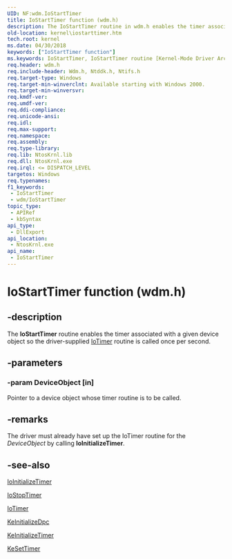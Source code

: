 ```yaml
---
UID: NF:wdm.IoStartTimer
title: IoStartTimer function (wdm.h)
description: The IoStartTimer routine in wdm.h enables the timer associated with a given device object so the driver-supplied IoTimer routine is called once per second.
old-location: kernel\iostarttimer.htm
tech.root: kernel
ms.date: 04/30/2018
keywords: ["IoStartTimer function"]
ms.keywords: IoStartTimer, IoStartTimer routine [Kernel-Mode Driver Architecture], k104_bca7aa97-41e1-48e4-96df-52dd6109cd51.xml, kernel.iostarttimer, wdm/IoStartTimer
req.header: wdm.h
req.include-header: Wdm.h, Ntddk.h, Ntifs.h
req.target-type: Windows
req.target-min-winverclnt: Available starting with Windows 2000.
req.target-min-winversvr: 
req.kmdf-ver: 
req.umdf-ver: 
req.ddi-compliance: 
req.unicode-ansi: 
req.idl: 
req.max-support: 
req.namespace: 
req.assembly: 
req.type-library: 
req.lib: NtosKrnl.lib
req.dll: NtosKrnl.exe
req.irql: <= DISPATCH_LEVEL
targetos: Windows
req.typenames: 
f1_keywords:
 - IoStartTimer
 - wdm/IoStartTimer
topic_type:
 - APIRef
 - kbSyntax
api_type:
 - DllExport
api_location:
 - NtosKrnl.exe
api_name:
 - IoStartTimer
---
```


# IoStartTimer function (wdm.h)


## -description

The <b>IoStartTimer</b> routine enables the timer associated with a given device object so the driver-supplied <a href="/windows-hardware/drivers/ddi/wdm/nc-wdm-io_timer_routine">IoTimer</a> routine is called once per second.

## -parameters

### -param DeviceObject [in]


Pointer to a device object whose timer routine is to be called.

## -remarks

The driver must already have set up the IoTimer routine for the <i>DeviceObject</i> by calling <b>IoInitializeTimer</b>.

## -see-also

<a href="/windows-hardware/drivers/ddi/wdm/nf-wdm-ioinitializetimer">IoInitializeTimer</a>



<a href="/windows-hardware/drivers/ddi/ntifs/nf-ntifs-iostoptimer">IoStopTimer</a>



<a href="/windows-hardware/drivers/ddi/wdm/nc-wdm-io_timer_routine">IoTimer</a>



<a href="/windows-hardware/drivers/ddi/wdm/nf-wdm-keinitializedpc">KeInitializeDpc</a>



<a href="/windows-hardware/drivers/ddi/wdm/nf-wdm-keinitializetimer">KeInitializeTimer</a>



<a href="/windows-hardware/drivers/ddi/wdm/nf-wdm-kesettimer">KeSetTimer</a>
